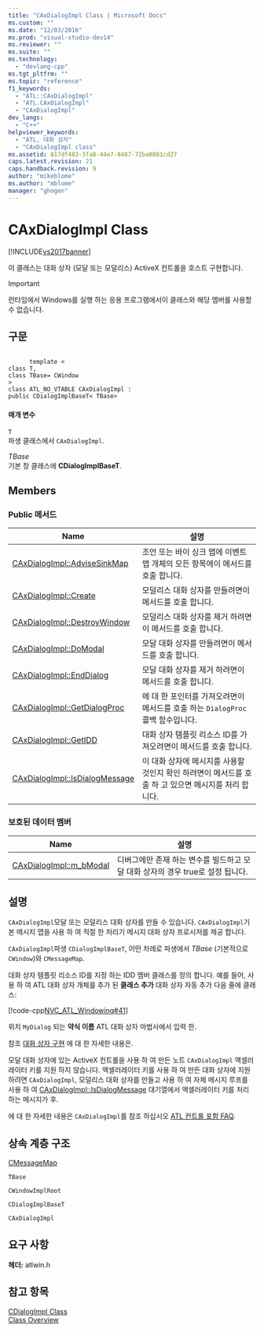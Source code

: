 ```yaml
---
title: "CAxDialogImpl Class | Microsoft Docs"
ms.custom: ""
ms.date: "12/03/2016"
ms.prod: "visual-studio-dev14"
ms.reviewer: ""
ms.suite: ""
ms.technology: 
  - "devlang-cpp"
ms.tgt_pltfrm: ""
ms.topic: "reference"
f1_keywords: 
  - "ATL::CAxDialogImpl"
  - "ATL.CAxDialogImpl"
  - "CAxDialogImpl"
dev_langs: 
  - "C++"
helpviewer_keywords: 
  - "ATL, 대화 상자"
  - "CAxDialogImpl class"
ms.assetid: 817df483-3fa8-44e7-8487-72ba0881cd27
caps.latest.revision: 21
caps.handback.revision: 9
author: "mikeblome"
ms.author: "mblome"
manager: "ghogen"
---
```

# CAxDialogImpl Class
[!INCLUDE[vs2017banner](../../assembler/inline/includes/vs2017banner.md)]

이 클래스는 대화 상자 \(모달 또는 모덜리스\) ActiveX 컨트롤을 호스트 구현합니다.  
  
> [!IMPORTANT]
>  런타임에서 Windows를 실행 하는 응용 프로그램에서이 클래스와 해당 멤버를 사용할 수 없습니다.  
  
## 구문  
  
```  
  
      template <  
class T,  
class TBase= CWindow  
>  
class ATL_NO_VTABLE CAxDialogImpl :  
public CDialogImplBaseT< TBase>  
```  
  
#### 매개 변수  
 `T`  
 파생 클래스에서 `CAxDialogImpl`.  
  
 *TBase*  
 기본 창 클래스에  **CDialogImplBaseT**.  
  
## Members  
  
### Public 메서드  
  
|Name|설명|  
|----------|--------|  
|[CAxDialogImpl::AdviseSinkMap](../Topic/CAxDialogImpl::AdviseSinkMap.md)|조언 또는 바이 싱크 맵에 이벤트 맵 개체의 모든 항목에이 메서드를 호출 합니다.|  
|[CAxDialogImpl::Create](../Topic/CAxDialogImpl::Create.md)|모덜리스 대화 상자를 만들려면이 메서드를 호출 합니다.|  
|[CAxDialogImpl::DestroyWindow](../Topic/CAxDialogImpl::DestroyWindow.md)|모덜리스 대화 상자를 제거 하려면이 메서드를 호출 합니다.|  
|[CAxDialogImpl::DoModal](../Topic/CAxDialogImpl::DoModal.md)|모달 대화 상자를 만들려면이 메서드를 호출 합니다.|  
|[CAxDialogImpl::EndDialog](../Topic/CAxDialogImpl::EndDialog.md)|모달 대화 상자를 제거 하려면이 메서드를 호출 합니다.|  
|[CAxDialogImpl::GetDialogProc](../Topic/CAxDialogImpl::GetDialogProc.md)|에 대 한 포인터를 가져오려면이 메서드를 호출 하는 `DialogProc` 콜백 함수입니다.|  
|[CAxDialogImpl::GetIDD](../Topic/CAxDialogImpl::GetIDD.md)|대화 상자 템플릿 리소스 ID를 가져오려면이 메서드를 호출 합니다.|  
|[CAxDialogImpl::IsDialogMessage](../Topic/CAxDialogImpl::IsDialogMessage.md)|이 대화 상자에 메시지를 사용할 것인지 확인 하려면이 메서드를 호출 하 고 있으면 메시지를 처리 합니다.|  
  
### 보호된 데이터 멤버  
  
|Name|설명|  
|----------|--------|  
|[CAxDialogImpl::m\_bModal](../Topic/CAxDialogImpl::m_bModal.md)|디버그에만 존재 하는 변수를 빌드하고 모달 대화 상자의 경우 true로 설정 됩니다.|  
  
## 설명  
 `CAxDialogImpl`모달 또는 모덜리스 대화 상자를 만들 수 있습니다.  `CAxDialogImpl`기본 메시지 맵을 사용 하 여 적절 한 처리기 메시지 대화 상자 프로시저를 제공 합니다.  
  
 `CAxDialogImpl`파생 `CDialogImplBaseT`, 어떤 차례로 파생에서  *TBase* \(기본적으로 `CWindow`\)와 `CMessageMap`.  
  
 대화 상자 템플릿 리소스 ID를 지정 하는 IDD 멤버 클래스를 정의 합니다.  예를 들어, 사용 하 여 ATL 대화 상자 개체를 추가 된  **클래스 추가** 대화 상자 자동 추가 다음 줄에 클래스:  
  
 [!code-cpp[NVC_ATL_Windowing#41](../../atl/codesnippet/CPP/caxdialogimpl-class_1.h)]  
  
 위치 `MyDialog` 되는  **약식 이름** ATL 대화 상자 마법사에서 입력 한.  
  
 참조  [대화 상자 구현](../../atl/implementing-a-dialog-box.md) 에 대 한 자세한 내용은.  
  
 모달 대화 상자에 있는 ActiveX 컨트롤을 사용 하 여 만든 노트 `CAxDialogImpl` 액셀러레이터 키를 지원 하지 않습니다.  액셀러레이터 키를 사용 하 여 만든 대화 상자에 지원 하려면 `CAxDialogImpl`, 모덜리스 대화 상자를 만들고 사용 하 여 자체 메시지 루프를 사용 하 여  [CAxDialogImpl::IsDialogMessage](../Topic/CAxDialogImpl::IsDialogMessage.md) 대기열에서 액셀러레이터 키를 처리 하는 메시지가 후.  
  
 에 대 한 자세한 내용은 `CAxDialogImpl`를 참조 하십시오  [ATL 컨트롤 포함 FAQ](../../atl/atl-control-containment-faq.md).  
  
## 상속 계층 구조  
 [CMessageMap](../../atl/reference/cmessagemap-class.md)  
  
 `TBase`  
  
 `CWindowImplRoot`  
  
 `CDialogImplBaseT`  
  
 `CAxDialogImpl`  
  
## 요구 사항  
 **헤더:**  atlwin.h  
  
## 참고 항목  
 [CDialogImpl Class](../../atl/reference/cdialogimpl-class.md)   
 [Class Overview](../../atl/atl-class-overview.md)